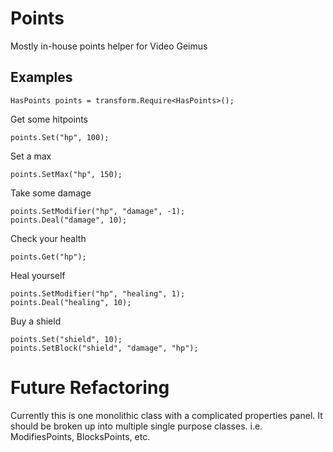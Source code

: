 Points
======

Mostly in-house points helper for Video Geimus

Examples
--------

    HasPoints points = transform.Require<HasPoints>();

Get some hitpoints

    points.Set("hp", 100);

Set a max

    points.SetMax("hp", 150);

Take some damage

    points.SetModifier("hp", "damage", -1);
    points.Deal("damage", 10);
    
Check your health

    points.Get("hp");
    
Heal yourself

    points.SetModifier("hp", "healing", 1);
    points.Deal("healing", 10);
    
Buy a shield

    points.Set("shield", 10);
    points.SetBlock("shield", "damage", "hp");

Future Refactoring
==================

Currently this is one monolithic class with a complicated properties panel.
It should be broken up into multiple single purpose classes. i.e. ModifiesPoints,
BlocksPoints, etc.
